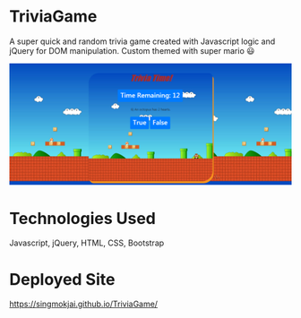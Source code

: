 # TriviaGame

A super quick and random trivia game created with Javascript logic and jQuery for DOM manipulation. Custom themed with super mario :smiley:

![Trivia pic](https://github.com/singmokjai/TriviaGame/blob/master/Trivia.PNG)

# Technologies Used

Javascript, jQuery, HTML, CSS, Bootstrap

# Deployed Site 

https://singmokjai.github.io/TriviaGame/


